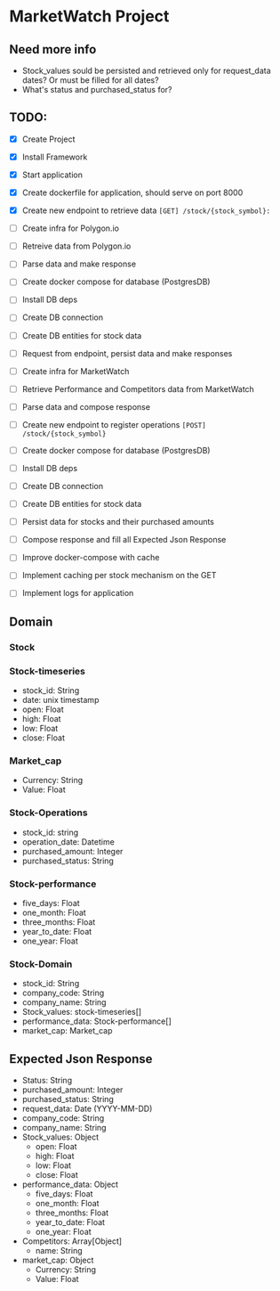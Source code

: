 # MarketWatch Project

## Need more info

- Stock_values sould be persisted and retrieved only for request_data dates? Or must be filled for all dates?
- What's status and purchased_status for?

## TODO:

- [x] Create Project
- [x] Install Framework
- [x] Start application
- [x] Create dockerfile for application, should serve on port 8000
- [x] Create new endpoint to retrieve data `[GET] /stock/{stock_symbol}:`
- [ ] Create infra for Polygon.io
- [ ] Retreive data from Polygon.io
- [ ] Parse data and make response
- [ ] Create docker compose for database (PostgresDB)
- [ ] Install DB deps
- [ ] Create DB connection
- [ ] Create DB entities for stock data
- [ ] Request from endpoint, persist data and make responses
- [ ] Create infra for MarketWatch
- [ ] Retrieve Performance and Competitors data from MarketWatch
- [ ] Parse data and compose response
- [ ] Create new endpoint to register operations `[POST] /stock/{stock_symbol}`
- [ ] Create docker compose for database (PostgresDB)
- [ ] Install DB deps
- [ ] Create DB connection
- [ ] Create DB entities for stock data
- [ ] Persist data for stocks and their purchased amounts
- [ ] Compose response and fill all Expected Json Response
- [ ] Improve docker-compose with cache
- [ ] Implement caching per stock mechanism on the GET
- [ ] Implement logs for application


## Domain

### Stock

### Stock-timeseries

- stock_id: String
- date: unix timestamp
- open: Float
- high: Float
- low: Float
- close: Float

### Market_cap

- Currency: String
- Value: Float

### Stock-Operations

- stock_id: string
- operation_date: Datetime
- purchased_amount: Integer
- purchased_status: String

### Stock-performance

- five_days: Float
- one_month: Float
- three_months: Float
- year_to_date: Float
- one_year: Float

### Stock-Domain

- stock_id: String
- company_code: String
- company_name: String
- Stock_values: stock-timeseries[]
- performance_data: Stock-performance[]
- market_cap: Market_cap

## Expected Json Response

- Status: String
- purchased_amount: Integer
- purchased_status: String
- request_data: Date (YYYY-MM-DD)
- company_code: String
- company_name: String
- Stock_values: Object
  - open: Float
  - high: Float
  - low: Float
  - close: Float
- performance_data: Object
  - five_days: Float
  - one_month: Float
  - three_months: Float
  - year_to_date: Float
  - one_year: Float
- Competitors: Array[Object]
  - name: String
- market_cap: Object
  - Currency: String
  - Value: Float
